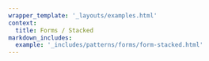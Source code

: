 ```yaml
---
wrapper_template: '_layouts/examples.html'
context:
  title: Forms / Stacked
markdown_includes:
  example: '_includes/patterns/forms/form-stacked.html'
---
```

